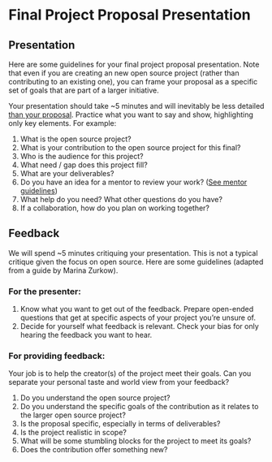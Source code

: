 # Final Project Proposal Presentation

## Presentation

Here are some guidelines for your final project proposal presentation. Note that even if you are creating an new open source project (rather than contributing to an existing one), you can frame your proposal as a specific set of goals that are part of a larger initiative.

Your presentation should take ~5 minutes and will inevitably be less detailed [than your proposal](proposal-template.md). Practice what you want to say and show, highlighting only key elements. For example:

1. What is the open source project?
2. What is your contribution to the open source project for this final?
3. Who is the audience for this project? 
4. What need / gap does this project fill?
5. What are your deliverables?
6. Do you have an idea for a mentor to review your work? ([See mentor guidelines](https://github.com/Open-Source-Studio-at-ITP/Final-Projects/blob/source/mentor-guidelines.md))
7. What help do you need? What other questions do you have?
8. If a collaboration, how do you plan on working together?

## Feedback

We will spend ~5 minutes critiquing your presentation. This is not a typical critique given the focus on open source. Here are some guidelines (adapted from a guide by Marina Zurkow).

### For the presenter:

1. Know what you want to get out of the feedback. Prepare open-ended questions that get at specific aspects of your project you’re unsure of.
2. Decide for yourself what feedback is relevant. Check your bias for only hearing the feedback you want to hear.

### For providing feedback:

Your job is to help the creator(s) of the project meet their goals. Can you separate your personal taste and world view from your feedback?

1. Do you understand the open source project?
2. Do you understand the specific goals of the contribution as it relates to the larger open source project?
3. Is the proposal specific, especially in terms of deliverables?
4. Is the project realistic in scope?
5. What will be some stumbling blocks for the project to meet its goals?
6. Does the contribution offer something new?
